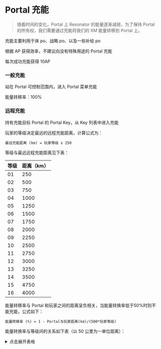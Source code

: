 # Portal 充能

> 随着时间的变化，Portal 上 Resonator 的能量逐渐减弱，为了保持 Portal 的所有权，我们需要通过充能将我们的 XM 能量转移到 Portal 上。

充能主要利用于床 po、战略 po、以及一些补给 po

根据 AP 获得效率，不建议向没有特殊用途的 Portal 充能

每次成功充能获得 10AP

### 一般充能

站在 Portal 可控制范围内，进入 Portal 菜单充能

能量转移率：100%

### 远程充能

持有充能目标 Portal 的 Portal Key，从 Key 列表中进入充能

玩家的等级决定最远的远程充能距离，计算公式为：

`最远充能距离 (km) = 玩家等级 x 250`

等级与最远远程充能距离见下表：

|等级|距离（km）|
|--|--|
|01|250|
|02|500|
|03|750|
|04|1000|
|05|1250|
|06|1500|
|07|1750|
|08|2000|
|09|2250|
|10|2500|
|11|2750|
|12|3000|
|13|3250|
|14|3500|
|15|4750|
|16|4000|


能量转移率与 Portal 和玩家之间的距离呈负相关，当能量转换率低于50%时则不能充能，公式如下：

`能量转移率 (%) = 1 - Portal与玩家距离(km)/(500*玩家等级) `

能量转换率与等级间的关系如下表（以 50 公里为一单位距离）：

<details>
<summary>点击展开表格</summary>

|距离(千米)\等级|一级|二级|三级|四级|五级|六级|七级|八级|九级|十级|十一级|十二级|十三级|十四级|十五级|十六级
|-------|-------|-------|-------|-------|-------|-------|-------|-------|-------|-------|-------|-------|-------|-------|-------|-------|
|0	    |100%	|100%	|100%	|100%	|100%	|100%	|100%	|100%	|100%	|100%	|100%	|100%	|100%	|100%	|100%	|100%	|
|50 	|90.0%	|95.0%	|96.6%	|97.5%	|98.0%	|98.3%	|98.5%	|98.7%	|98.8%	|99.0%	|99.0%	|99.1%	|99.2%	|99.2%	|99.3%	|99.3%	|
|100	|80.0%	|90.0%	|93.3%	|95.0%	|96.0%	|96.6%	|97.1%	|97.5%	|97.7%	|98.0%	|98.1%	|98.3%	|98.4%	|98.5%	|98.6%	|98.7%	|
|150	|70.0%	|85.0%	|90.0%	|92.5%	|94.0%	|95.0%	|95.7%	|96.2%	|96.6%	|97.0%	|97.2%	|97.5%	|97.6%	|97.8%	|98.0%	|98.1%	|
|200	|60.0%	|80.0%	|86.6%	|90.0%	|92.0%	|93.3%	|94.2%	|95.0%	|95.5%	|96.0%	|96.3%	|96.6%	|96.9%	|97.1%	|97.3%	|97.5%	|
|250	|50.0%	|75.0%	|83.3%	|87.5%	|90.0%	|91.6%	|92.8%	|93.7%	|94.4%	|95.0%	|95.4%	|95.8%	|96.1%	|96.4%	|96.6%	|96.8%	|
|300	|    	|70.0%	|80.0%	|85.0%	|88.0%	|90.0%	|91.4%	|92.5%	|93.3%	|94.0%	|94.5%	|95.0%	|95.3%	|95.7%	|96.0%	|96.2%	|
|350	|    	|65.0%	|76.6%	|82.5%	|86.0%	|88.3%	|90.0%	|91.2%	|92.2%	|93.0%	|93.6%	|94.1%	|94.6%	|95.0%	|95.3%	|95.6%	|
|400	|    	|60.0%	|73.3%	|80.0%	|84.0%	|86.6%	|88.5%	|90.0%	|91.1%	|92.0%	|92.7%	|93.3%	|93.8%	|94.2%	|94.6%	|95.0%	|
|450	|    	|55.0%	|70.0%	|77.5%	|82.0%	|85.0%	|87.1%	|88.7%	|90.0%	|91.0%	|91.8%	|92.5%	|93.0%	|93.5%	|94.0%	|94.3%	|
|500	|    	|50.0%	|66.6%	|75.0%	|80.0%	|83.3%	|85.7%	|87.5%	|88.8%	|90.0%	|90.9%	|91.6%	|92.3%	|92.8%	|93.3%	|93.7%	|
|550	|    	|    	|63.3%	|72.5%	|78.0%	|81.6%	|84.2%	|86.2%	|87.7%	|89.0%	|90.0%	|90.8%	|91.5%	|92.1%	|92.6%	|93.1%	|
|600	|    	|    	|60.0%	|70.0%	|76.0%	|80.0%	|82.8%	|85.0%	|86.6%	|88.0%	|89.0%	|90.0%	|90.7%	|91.4%	|92.0%	|92.5%	|
|650	|    	|    	|56.6%	|67.5%	|74.0%	|78.3%	|81.4%	|83.7%	|85.5%	|87.0%	|88.1%	|89.1%	|90.0%	|90.7%	|91.3%	|91.8%	|
|700	|    	|    	|53.3%	|65.0%	|72.0%	|76.6%	|80.0%	|82.5%	|84.4%	|86.0%	|87.2%	|88.3%	|89.2%	|90.0%	|90.6%	|91.2%	|
|750	|    	|    	|50.0%	|62.5%	|70.0%	|75.0%	|78.5%	|81.2%	|83.3%	|85.0%	|86.3%	|87.5%	|88.4%	|89.2%	|90.0%	|90.6%	|
|800	|    	|    	|    	|60.0%	|68.0%	|73.3%	|77.1%	|80.0%	|82.2%	|84.0%	|85.4%	|86.6%	|87.6%	|88.5%	|89.3%	|90.0%	|
|850	|    	|    	|    	|57.4%	|65.9%	|71.6%	|75.7%	|78.7%	|81.1%	|83.0%	|84.5%	|85.8%	|86.9%	|87.8%	|88.6%	|89.3%	|
|900	|    	|    	|    	|55.0%	|64.0%	|70.0%	|74.2%	|77.5%	|80.0%	|82.0%	|83.6%	|85.0%	|86.1%	|87.1%	|88.0%	|88.7%	|
|950	|    	|    	|    	|52.5%	|62.0%	|68.3%	|72.8%	|76.2%	|78.8%	|81.0%	|82.7%	|84.1%	|85.3%	|86.4%	|87.3%	|88.1%	|
|1000	|    	|    	|    	|50.0%	|60.0%	|66.6%	|71.4%	|75.0%	|77.7%	|80.0%	|81.8%	|83.3%	|84.6%	|85.7%	|86.6%	|87.5%	|
|1050	|    	|    	|    	|    	|58.0%	|65.0%	|70.0%	|73.7%	|76.6%	|79.0%	|80.9%	|82.5%	|83.8%	|85.0%	|86.0%	|86.8%	|
|1100	|    	|    	|    	|    	|56.0%	|63.3%	|68.5%	|72.5%	|75.5%	|78.0%	|80.0%	|81.6%	|83.0%	|84.2%	|85.3%	|86.2%	|
|1150	|    	|    	|    	|    	|54.0%	|61.6%	|67.1%	|71.2%	|74.4%	|77.0%	|79.0%	|80.8%	|82.3%	|83.5%	|84.6%	|85.6%	|
|1200	|    	|    	|    	|    	|52.0%	|60.0%	|65.7%	|70.0%	|73.3%	|76.0%	|78.1%	|80.0%	|81.5%	|82.8%	|84.0%	|85.0%	|
|1250	|    	|    	|    	|    	|50.0%	|58.3%	|64.2%	|68.7%	|72.2%	|75.0%	|77.2%	|79.1%	|80.7%	|82.1%	|83.3%	|84.3%	|
|1300	|    	|    	|    	|    	|    	|56.6%	|62.8%	|67.5%	|71.1%	|74.0%	|76.3%	|78.3%	|80.0%	|81.4%	|82.6%	|83.7%	|
|1350	|    	|    	|    	|    	|    	|55.0%	|61.4%	|66.2%	|70.0%	|73.0%	|75.4%	|77.5%	|79.2%	|80.7%	|82.0%	|83.1%	|
|1400	|    	|    	|    	|    	|    	|53.3%	|60.0%	|65.0%	|68.8%	|72.0%	|74.5%	|76.6%	|78.4%	|80.0%	|81.3%	|82.5%	|
|1450	|    	|    	|    	|    	|    	|51.6%	|58.5%	|63.7%	|67.7%	|71.0%	|73.6%	|75.8%	|77.6%	|79.2%	|80.6%	|81.8%	|
|1500	|    	|    	|    	|    	|    	|50.0%	|57.1%	|62.5%	|66.6%	|70.0%	|72.7%	|75.0%	|76.9%	|78.5%	|80.0%	|81.2%	|
|1550	|    	|    	|    	|    	|    	|    	|55.7%	|61.2%	|65.5%	|69.0%	|71.8%	|74.1%	|76.1%	|77.8%	|79.3%	|80.6%	|
|1600	|    	|    	|    	|    	|    	|    	|54.2%	|60.0%	|64.4%	|68.0%	|70.9%	|73.3%	|75.3%	|77.1%	|78.6%	|80.0%	|
|1650	|    	|    	|    	|    	|    	|    	|52.8%	|58.7%	|63.3%	|67.0%	|70.0%	|72.5%	|74.6%	|76.4%	|78.0%	|79.3%	|
|1700	|    	|    	|    	|    	|    	|    	|51.4%	|57.4%	|62.2%	|65.9%	|69.0%	|71.6%	|73.8%	|75.7%	|77.3%	|78.7%	|
|1750	|    	|    	|    	|    	|    	|    	|50.0%	|56.2%	|61.1%	|65.0%	|68.1%	|70.8%	|73.0%	|75.0%	|76.6%	|78.1%	|
|1800	|    	|    	|    	|    	|    	|    	|    	|55.0%	|60.0%	|64.0%	|67.2%	|70.0%	|72.3%	|74.2%	|76.0%	|77.5%	|
|1850	|    	|    	|    	|    	|    	|    	|    	|53.7%	|58.8%	|63.0%	|66.3%	|69.1%	|71.5%	|73.5%	|75.3%	|76.8%	|
|1900	|    	|    	|    	|    	|    	|    	|    	|52.5%	|57.7%	|62.0%	|65.4%	|68.3%	|70.7%	|72.8%	|74.6%	|76.2%	|
|1950	|    	|    	|    	|    	|    	|    	|    	|51.2%	|56.6%	|61.0%	|64.5%	|67.5%	|70.0%	|72.1%	|74.0%	|75.6%	|
|2000	|    	|    	|    	|    	|    	|    	|    	|50.0%	|55.5%	|60.0%	|63.6%	|66.6%	|69.2%	|71.4%	|73.3%	|75.0%	|
|2050	|    	|    	|    	|    	|    	|    	|    	|    	|54.4%	|59.0%	|62.7%	|65.8%	|68.4%	|70.7%	|72.6%	|74.3%	|
|2100	|    	|    	|    	|    	|    	|    	|    	|    	|53.3%	|58.0%	|61.8%	|65.0%	|67.6%	|70.0%	|72.0%	|73.7%	|
|2150	|    	|    	|    	|    	|    	|    	|    	|    	|52.2%	|57.0%	|60.9%	|64.1%	|66.9%	|69.2%	|71.3%	|73.1%	|
|2200	|    	|    	|    	|    	|    	|    	|    	|    	|51.1%	|56.0%	|60.0%	|63.3%	|66.1%	|68.5%	|70.6%	|72.5%	|
|2250	|    	|    	|    	|    	|    	|    	|    	|    	|50.0%	|55.0%	|59.0%	|62.5%	|65.3%	|67.8%	|70.0%	|71.8%	|
|2300	|    	|    	|    	|    	|    	|    	|    	|    	|    	|54.0%	|58.1%	|61.6%	|64.6%	|67.1%	|69.3%	|71.2%	|
|2350	|    	|    	|    	|    	|    	|    	|    	|    	|    	|53.0%	|57.2%	|60.8%	|63.8%	|66.4%	|68.6%	|70.6%	|
|2400	|    	|    	|    	|    	|    	|    	|    	|    	|    	|52.0%	|56.3%	|60.0%	|63.0%	|65.7%	|68.0%	|70.0%	|
|2450	|    	|    	|    	|    	|    	|    	|    	|    	|    	|51.0%	|55.4%	|59.1%	|62.3%	|65.0%	|67.3%	|69.3%	|
|2500	|    	|    	|    	|    	|    	|    	|    	|    	|    	|50.0%	|54.5%	|58.3%	|61.5%	|64.2%	|66.6%	|68.7%	|
|2550	|    	|    	|    	|    	|    	|    	|    	|    	|    	|    	|53.6%	|57.4%	|60.7%	|63.5%	|65.9%	|68.1%	|
|2600	|    	|    	|    	|    	|    	|    	|    	|    	|    	|    	|52.7%	|56.6%	|60.0%	|62.8%	|65.3%	|67.5%	|
|2650	|    	|    	|    	|    	|    	|    	|    	|    	|    	|    	|51.8%	|55.8%	|59.2%	|62.1%	|64.6%	|66.8%	|
|2700	|    	|    	|    	|    	|    	|    	|    	|    	|    	|    	|50.9%	|55.0%	|58.4%	|61.4%	|64.0%	|66.2%	|
|2750	|    	|    	|    	|    	|    	|    	|    	|    	|    	|    	|50.0%	|54.1%	|57.6%	|60.7%	|63.3%	|65.6%	|
|2800	|    	|    	|    	|    	|    	|    	|    	|    	|    	|    	|    	|53.3%	|56.9%	|60.0%	|62.6%	|65.0%	|
|2850	|    	|    	|    	|    	|    	|    	|    	|    	|    	|    	|    	|52.5%	|56.1%	|59.2%	|62.0%	|64.3%	|
|2900	|    	|    	|    	|    	|    	|    	|    	|    	|    	|    	|    	|51.6%	|55.3%	|58.5%	|61.3%	|63.7%	|
|2950	|    	|    	|    	|    	|    	|    	|    	|    	|    	|    	|    	|50.8%	|54.6%	|57.8%	|60.6%	|63.1%	|
|3000	|    	|    	|    	|    	|    	|    	|    	|    	|    	|    	|    	|50.0%	|53.8%	|57.1%	|60.0%	|62.5%	|
|3050	|    	|    	|    	|    	|    	|    	|    	|    	|    	|    	|    	|    	|53.0%	|56.4%	|59.3%	|61.8%	|
|3100	|    	|    	|    	|    	|    	|    	|    	|    	|    	|    	|    	|    	|52.3%	|55.7%	|58.6%	|61.2%	|
|3150	|    	|    	|    	|    	|    	|    	|    	|    	|    	|    	|    	|    	|51.5%	|55.0%	|58.0%	|60.6%	|
|3200	|    	|    	|    	|    	|    	|    	|    	|    	|    	|    	|    	|    	|50.7%	|54.2%	|57.3%	|60.0%	|
|3250	|    	|    	|    	|    	|    	|    	|    	|    	|    	|    	|    	|    	|50.0%	|53.5%	|56.6%	|59.3%	|
|3300	|    	|    	|    	|    	|    	|    	|    	|    	|    	|    	|    	|    	|    	|52.8%	|56.0%	|58.7%	|
|3350	|    	|    	|    	|    	|    	|    	|    	|    	|    	|    	|    	|    	|    	|52.1%	|55.3%	|58.1%	|
|3400	|    	|    	|    	|    	|    	|    	|    	|    	|    	|    	|    	|    	|    	|51.4%	|54.6%	|57.4%	|
|3450	|    	|    	|    	|    	|    	|    	|    	|    	|    	|    	|    	|    	|    	|50.7%	|54.0%	|56.8%	|
|3500	|    	|    	|    	|    	|    	|    	|    	|    	|    	|    	|    	|    	|    	|50.0%	|53.3%	|56.2%	|
|3550	|    	|    	|    	|    	|    	|    	|    	|    	|    	|    	|    	|    	|    	|    	|52.6%	|55.6%	|
|3600	|    	|    	|    	|    	|    	|    	|    	|    	|    	|    	|    	|    	|    	|    	|52.0%	|55.0%	|
|3650	|    	|    	|    	|    	|    	|    	|    	|    	|    	|    	|    	|    	|    	|    	|51.3%	|54.3%	|
|3700	|    	|    	|    	|    	|    	|    	|    	|    	|    	|    	|    	|    	|    	|    	|50.6%	|53.7%	|
|3750	|    	|    	|    	|    	|    	|    	|    	|    	|    	|    	|    	|    	|    	|    	|50.0%	|53.1%	|
|3800	|    	|    	|    	|    	|    	|    	|    	|    	|    	|    	|    	|    	|    	|    	|    	|52.5%	|
|3850	|    	|    	|    	|    	|    	|    	|    	|    	|    	|    	|    	|    	|    	|    	|    	|51.8%	|
|3900	|    	|    	|    	|    	|    	|    	|    	|    	|    	|    	|    	|    	|    	|    	|    	|51.2%	|
|3950	|    	|    	|    	|    	|    	|    	|    	|    	|    	|    	|    	|    	|    	|    	|    	|50.6%	|
|4000	|    	|    	|    	|    	|    	|    	|    	|    	|    	|    	|    	|    	|    	|    	|    	|50.0%  |

</details>